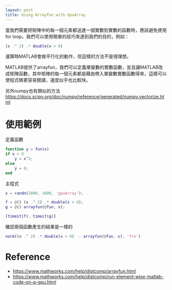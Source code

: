 ```yaml
---
layout: post
title: Using Arrayfun with GpuArray
---
```


當我們需要把矩陣中的每一個元素都送進一個實數到實數的函數時，應該避免使用for loop。我們可以使用簡單的技巧來達到我們的目的，例如：

```matlab
(x .^ 2) .* double(x > 0)
```

運算時MATLAB會做平行化的動作，但這樣的方法不是很理想。

MATLAB提供了arrayfun，我們可以定義單變數的實數函數，並且讓MATLAB改成矩陣函數，其中矩陣的每一個元素都是藉由帶入單變數實數函數得來，這樣可以使程式碼更容易閱讀，速度似乎也比較快。

另外numpy也有類似的方法
<https://docs.scipy.org/doc/numpy/reference/generated/numpy.vectorize.html>

# 使用範例

定義函數

```matlab
function y = fun(x)
if x > 0
    y = x^2;
else
    y = 0;
end
```

主程式

```matlab
x = randn(1000, 1000, 'gpuArray');

f = @() (x .^ 2) .* double(x > 0);
g = @() arrayfun(@fun, x);

[timeit(f), timeit(g)]
```

確認兩個函數產生的結果是一樣的

```matlab
norm((x .^ 2) .* double(x > 0)  - arrayfun(@fun, x), 'fro')
```

# Reference
- <https://www.mathworks.com/help/distcomp/arrayfun.html>
- <https://www.mathworks.com/help/distcomp/run-element-wise-matlab-code-on-a-gpu.html>


